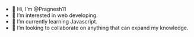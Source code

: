 - 👋 Hi, I’m @Pragnesh11
- 👀 I’m interested in web developing.
- 🌱 I’m currently learning Javascript.
- 💞️ I’m looking to collaborate on anything that can expand my knowledge.

<!---
Pragnesh11/Pragnesh11 is a ✨ special ✨ repository because its `README.md` (this file) appears on your GitHub profile.
You can click the Preview link to take a look at your changes.
--->
